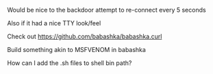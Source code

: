 Would be nice to the backdoor attempt to re-connect every 5 seconds

Also if it had a nice TTY look/feel

Check out https://github.com/babashka/babashka.curl

Build something akin to MSFVENOM in babashka

How can I add the .sh files to shell bin path?

